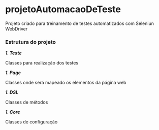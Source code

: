 # projetoAutomacaoDeTeste

Projeto criado para treinamento de testes automatizados com Seleniun WebDriver

### Estrutura do projeto

**_1. Teste_**

Classes  para realização dos testes

**_1. Page_**

Classes  onde será mapeado os elementos da página web

**_1. DSL_**

Classes de métodos 

**_1. Core_**

Classes  de configuração
 
